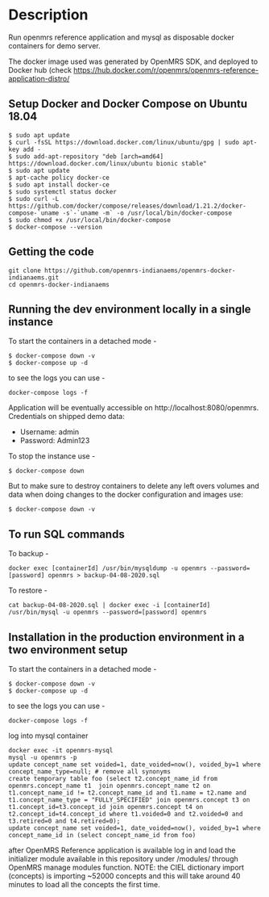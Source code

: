 # Description
Run openmrs reference application and mysql as disposable docker containers
for demo server.


The docker image used was generated by OpenMRS SDK, and deployed to Docker hub (check <https://hub.docker.com/r/openmrs/openmrs-reference-application-distro/>

## Setup Docker and Docker Compose on Ubuntu 18.04

```
$ sudo apt update
$ curl -fsSL https://download.docker.com/linux/ubuntu/gpg | sudo apt-key add -
$ sudo add-apt-repository "deb [arch=amd64] https://download.docker.com/linux/ubuntu bionic stable"
$ sudo apt update
$ apt-cache policy docker-ce
$ sudo apt install docker-ce
$ sudo systemctl status docker
$ sudo curl -L https://github.com/docker/compose/releases/download/1.21.2/docker-compose-`uname -s`-`uname -m` -o /usr/local/bin/docker-compose
$ sudo chmod +x /usr/local/bin/docker-compose
$ docker-compose --version
```
## Getting the code
```
git clone https://github.com/openmrs-indianaems/openmrs-docker-indianaems.git
cd openmrs-docker-indianaems
```

## Running the dev environment locally in a single instance

To start the containers in a detached mode -

```
$ docker-compose down -v
$ docker-compose up -d 
```

to see the logs you can use -

```
docker-compose logs -f
```



Application will be eventually accessible on http://localhost:8080/openmrs.
Credentials on shipped demo data:
  - Username: admin
  - Password: Admin123

To stop the instance use -

```
$ docker-compose down
```

But to make sure to destroy containers to delete any left overs volumes and data when doing changes to the docker configuration and images use:

```
$ docker-compose down -v
```


## To run SQL commands

To backup -
```
docker exec [containerId] /usr/bin/mysqldump -u openmrs --password=[password] openmrs > backup-04-08-2020.sql
```
To restore -
```
cat backup-04-08-2020.sql | docker exec -i [containerId] /usr/bin/mysql -u openmrs --password=[password] openmrs

```


## Installation in the production environment in a two environment setup
To start the containers in a detached mode -

```
$ docker-compose down -v
$ docker-compose up -d 
```

to see the logs you can use -

```
docker-compose logs -f
```
log into mysql container
```
docker exec -it openmrs-mysql 
mysql -u openmrs -p
update concept_name set voided=1, date_voided=now(), voided_by=1 where concept_name_type=null; # remove all synonyms
create temporary table foo (select t2.concept_name_id from openmrs.concept_name t1  join openmrs.concept_name t2 on t1.concept_name_id != t2.concept_name_id and t1.name = t2.name and t1.concept_name_type = "FULLY_SPECIFIED" join openmrs.concept t3 on t1.concept_id=t3.concept_id join openmrs.concept t4 on t2.concept_id=t4.concept_id where t1.voided=0 and t2.voided=0 and t3.retired=0 and t4.retired=0);
update concept_name set voided=1, date_voided=now(), voided_by=1 where concept_name_id in (select concept_name_id from foo)
```
after OpenMRS Reference application is available log in and load the initializer module available in this repository under /modules/ through OpenMRS manage modules function. 
NOTE: the CIEL dictionary import (concepts) is importing ~52000 concepts and this will take around 40 minutes to load all the concepts the first time.
